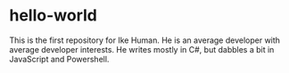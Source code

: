 hello-world
===========

This is the first repository for Ike Human.  He is an average developer with average developer interests.  He writes mostly in C#, but dabbles a bit in JavaScript and Powershell.
